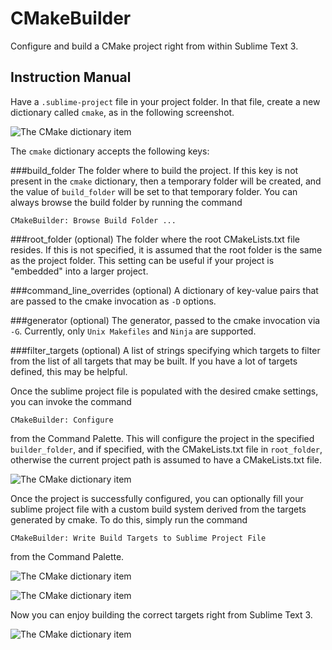 # CMakeBuilder
Configure and build a CMake project right from within Sublime Text 3.

## Instruction Manual
Have a `.sublime-project` file in your project folder. In that file, create a
new dictionary called `cmake`, as in the following screenshot.

![The CMake dictionary item](github.com/rwols/CMakeBuilder/screenshots/1.png?raw=true "The CMake dictionary inside a sublime project file")

The `cmake` dictionary accepts the following keys:

###build\_folder
The folder where to build the project. If this key is not present in the `cmake`
dictionary, then a temporary folder will be created, and the value of
`build_folder` will be set to that temporary folder. You can always browse the
build folder by running the command

    CMakeBuilder: Browse Build Folder ...

###root\_folder (optional)
The folder where the root CMakeLists.txt file resides. If this is not specified,
it is assumed that the root folder is the same as the project folder. This 
setting can be useful if your project is "embedded" into a larger project.

###command\_line\_overrides (optional)
A dictionary of key-value pairs that are passed to the cmake invocation as `-D` 
options.

###generator (optional)
The generator, passed to the cmake invocation via `-G`. Currently, only 
`Unix Makefiles` and `Ninja` are supported.

###filter\_targets (optional)
A list of strings specifying which targets to filter from the list of all 
targets that may be built. If you have a lot of targets defined, this may be 
helpful.

Once the sublime project file is populated with the desired cmake settings, you 
can invoke the command

    CMakeBuilder: Configure

from the Command Palette. This will configure the project in the specified 
`builder_folder`, and if specified, with the CMakeLists.txt file in 
`root_folder`, otherwise the current project path is assumed to have a 
CMakeLists.txt file.

![The CMake dictionary item](github.com/rwols/CMakeBuilder/screenshots/2.png?raw=true "Running the Configure step")

Once the project is successfully configured, you can optionally fill your 
sublime project file with a custom build system derived from the targets 
generated by cmake. To do this, simply run the command

    CMakeBuilder: Write Build Targets to Sublime Project File

from the Command Palette.

![The CMake dictionary item](github.com/rwols/CMakeBuilder/screenshots/5.png?raw=true "Configuring the custom build system")

![The CMake dictionary item](github.com/rwols/CMakeBuilder/screenshots/7.png?raw=true "The custom build system has been configured")

Now you can enjoy building the correct targets right from Sublime Text 3.

![The CMake dictionary item](github.com/rwols/CMakeBuilder/screenshots/8.png?raw=true "Building your defined targets with multithreaded make in Sublime Text 3")